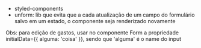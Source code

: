 - styled-components
- unform: lib que evita que a cada atualização de um campo do formulário salvo em um estado, o componente seja renderizado novamente

Obs: para edição de gastos, usar no componente Form a propriedade initialData={{ alguma: 'coisa' }}, sendo que 'alguma' é o name do input